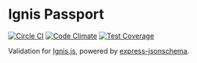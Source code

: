 # Ignis Passport

[![Circle CI](https://circleci.com/gh/jluchiji/ignis-validate.svg?style=svg)](https://circleci.com/gh/jluchiji/ignis-validate)
[![Code Climate](https://codeclimate.com/github/jluchiji/ignis-validate/badges/gpa.svg)](https://codeclimate.com/github/jluchiji/ignis-validate)
[![Test Coverage](https://codeclimate.com/github/jluchiji/ignis-validate/badges/coverage.svg)](https://codeclimate.com/github/jluchiji/ignis-validate/coverage)

Validation for [Ignis.js](https://github.com/jluchiji/ignis),
powered by [express-jsonschema](https://www.npmjs.com/package/express-jsonschema).
